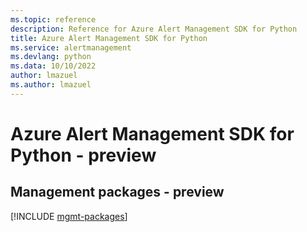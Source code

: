 ```yaml
---
ms.topic: reference
description: Reference for Azure Alert Management SDK for Python
title: Azure Alert Management SDK for Python
ms.service: alertmanagement
ms.devlang: python
ms.data: 10/10/2022
author: lmazuel
ms.author: lmazuel
---
```

# Azure Alert Management SDK for Python - preview

## Management packages - preview
[!INCLUDE [mgmt-packages](alert-management-mgmt-index.md)]